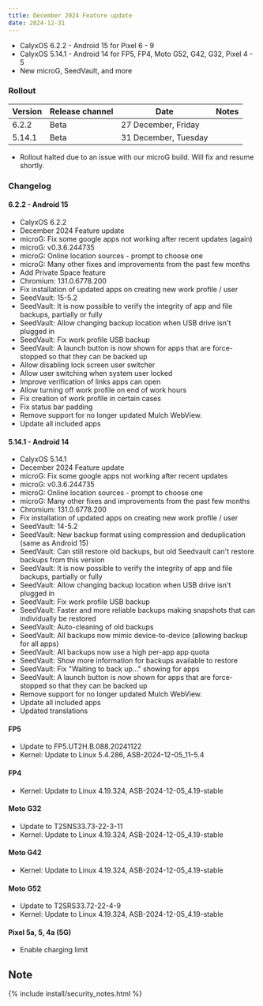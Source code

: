 ```yaml
---
title: December 2024 Feature update
date: 2024-12-31
---
```


* CalyxOS 6.2.2 - Android 15 for Pixel 6 - 9
* CalyxOS 5.14.1 - Android 14 for FP5, FP4, Moto G52, G42, G32, Pixel 4 - 5
* New microG, SeedVault, and more

### Rollout

| Version | Release channel  | Date   | Notes |
| ------- | ---------------- | ------ | ------ |
| 6.2.2 | Beta | 27 December, Friday | |
| 5.14.1 | Beta | 31 December, Tuesday | |

* Rollout halted due to an issue with our microG build. Will fix and resume shortly.

### Changelog
#### 6.2.2 - Android 15
* CalyxOS 6.2.2
* December 2024 Feature update
* microG: Fix some google apps not working after recent updates (again)
* microG: v0.3.6.244735
* microG: Online location sources - prompt to choose one
* microG: Many other fixes and improvements from the past few months
* Add Private Space feature
* Chromium: 131.0.6778.200
* Fix installation of updated apps on creating new work profile / user
* SeedVault: 15-5.2
* SeedVault: It is now possible to verify the integrity of app and file backups, partially or fully
* SeedVault: Allow changing backup location when USB drive isn't plugged in
* SeedVault: Fix work profile USB backup
* SeedVault: A launch button is now shown for apps that are force-stopped so that they can be backed up
* Allow disabling lock screen user switcher
* Allow user switching when system user locked
* Improve verification of links apps can open
* Allow turning off work profile on end of work hours
* Fix creation of work profile in certain cases
* Fix status bar padding
* Remove support for no longer updated Mulch WebView.
* Update all included apps

#### 5.14.1 - Android 14
* CalyxOS 5.14.1
* December 2024 Feature update
* microG: Fix some google apps not working after recent updates
* microG: v0.3.6.244735
* microG: Online location sources - prompt to choose one
* microG: Many other fixes and improvements from the past few months
* Chromium: 131.0.6778.200
* Fix installation of updated apps on creating new work profile / user
* SeedVault: 14-5.2
* SeedVault: New backup format using compression and deduplication (same as Android 15)
* SeedVault: Can still restore old backups, but old Seedvault can't restore backups from this version
* SeedVault: It is now possible to verify the integrity of app and file backups, partially or fully
* SeedVault: Allow changing backup location when USB drive isn't plugged in
* SeedVault: Fix work profile USB backup
* SeedVault: Faster and more reliable backups making snapshots that can individually be restored
* SeedVault: Auto-cleaning of old backups
* SeedVault: All backups now mimic device-to-device (allowing backup for all apps)
* SeedVault: All backups now use a high per-app app quota
* SeedVault: Show more information for backups available to restore
* SeedVault: Fix "Waiting to back up..." showing for apps
* SeedVault: A launch button is now shown for apps that are force-stopped so that they can be backed up
* Remove support for no longer updated Mulch WebView.
* Update all included apps
* Updated translations

#### FP5
* Update to FP5.UT2H.B.088.20241122
* Kernel: Update to Linux 5.4.286, ASB-2024-12-05_11-5.4

#### FP4
* Kernel: Update to Linux 4.19.324, ASB-2024-12-05_4.19-stable

#### Moto G32
* Update to T2SNS33.73-22-3-11
* Kernel: Update to Linux 4.19.324, ASB-2024-12-05_4.19-stable

#### Moto G42
* Kernel: Update to Linux 4.19.324, ASB-2024-12-05_4.19-stable

#### Moto G52
* Update to T2SRS33.72-22-4-9
* Kernel: Update to Linux 4.19.324, ASB-2024-12-05_4.19-stable

#### Pixel 5a, 5, 4a (5G)
* Enable charging limit


## Note

{% include install/security_notes.html %}